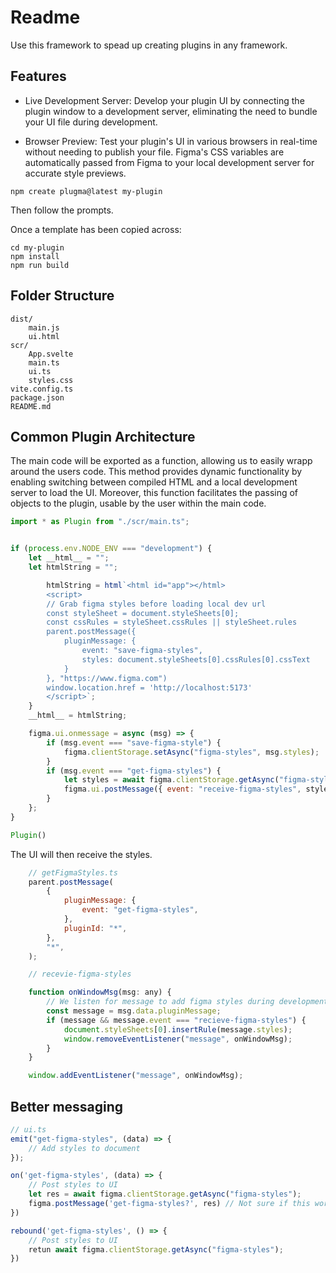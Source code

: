 # Readme

Use this framework to spead up creating plugins in any framework.

## Features

-   Live Development Server: Develop your plugin UI by connecting the plugin window to a development server, eliminating the need to bundle your UI file during development.

-   Browser Preview: Test your plugin's UI in various browsers in real-time without needing to publish your file. Figma's CSS variables are automatically passed from Figma to your local development server for accurate style previews.

```shell
npm create plugma@latest my-plugin
```

Then follow the prompts.

Once a template has been copied across:

```shell
cd my-plugin
npm install
npm run build
```

## Folder Structure

```
dist/
    main.js
    ui.html
scr/
    App.svelte
    main.ts
    ui.ts
    styles.css
vite.config.ts
package.json
README.md
```

## Common Plugin Architecture

The main code will be exported as a function, allowing us to easily wrapp around the users code. This method provides dynamic functionality by enabling switching between compiled HTML and a local development server to load the UI. Moreover, this function facilitates the passing of objects to the plugin, usable by the user within the main code.

```js
import * as Plugin from "./scr/main.ts";


if (process.env.NODE_ENV === "development") {
    let __html__ = "";
    let htmlString = "";

        htmlString = html`<html id="app"></html>
        <script>
        // Grab figma styles before loading local dev url
        const styleSheet = document.styleSheets[0];
        const cssRules = styleSheet.cssRules || styleSheet.rules
        parent.postMessage({
            pluginMessage: {
                event: "save-figma-styles",
                styles: document.styleSheets[0].cssRules[0].cssText
            }
        }, "https://www.figma.com")
        window.location.href = 'http://localhost:5173'
        </script>`;
    }
    __html__ = htmlString;

    figma.ui.onmessage = async (msg) => {
		if (msg.event === "save-figma-style") {
			figma.clientStorage.setAsync("figma-styles", msg.styles);
		}
		if (msg.event === "get-figma-styles") {
			let styles = await figma.clientStorage.getAsync("figma-styles");
			figma.ui.postMessage({ event: "receive-figma-styles", styles });
		}
	};
}

Plugin()
```

The UI will then receive the styles.

```js
    // getFigmaStyles.ts
    parent.postMessage(
		{
			pluginMessage: {
				event: "get-figma-styles",
			},
			pluginId: "*",
		},
		"*",
	);

    // recevie-figma-styles

	function onWindowMsg(msg: any) {
		// We listen for message to add figma styles during development
		const message = msg.data.pluginMessage;
		if (message && message.event === "recieve-figma-styles") {
			document.styleSheets[0].insertRule(message.styles);
			window.removeEventListener("message", onWindowMsg);
		}
	}

	window.addEventListener("message", onWindowMsg);
```

## Better messaging

```js
// ui.ts
emit("get-figma-styles", (data) => {
    // Add styles to document
});
```

```js
on('get-figma-styles', (data) => {
    // Post styles to UI
    let res = await figma.clientStorage.getAsync("figma-styles");
    figma.postMessage('get-figma-styles?', res) // Not sure if this works, what event name does it pass?
})

rebound('get-figma-styles', () => {
    // Post styles to UI
    retun await figma.clientStorage.getAsync("figma-styles");
})
```
